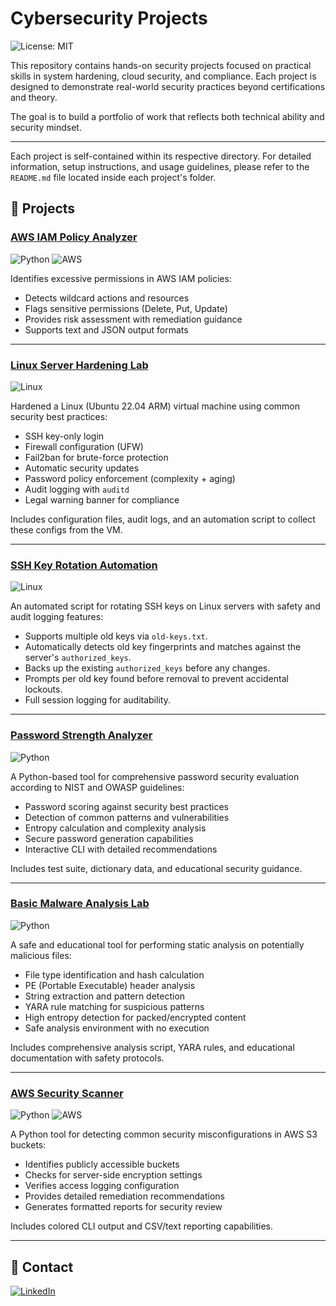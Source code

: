 # Cybersecurity Projects

![License: MIT](https://img.shields.io/badge/License-MIT-yellow.svg)

This repository contains hands-on security projects focused on practical skills in system hardening, cloud security, and compliance. Each project is designed to demonstrate real-world security practices beyond certifications and theory.

The goal is to build a portfolio of work that reflects both technical ability and security mindset.

---

Each project is self-contained within its respective directory. For detailed information, setup instructions, and usage guidelines, please refer to the `README.md` file located inside each project's folder.

## 📂 Projects

### [AWS IAM Policy Analyzer](./cloud-iam-analyzer/)
![Python](https://img.shields.io/badge/Python-3.11-blue) ![AWS](https://img.shields.io/badge/AWS-Security-green)

Identifies excessive permissions in AWS IAM policies:
- Detects wildcard actions and resources
- Flags sensitive permissions (Delete, Put, Update)
- Provides risk assessment with remediation guidance
- Supports text and JSON output formats

---

### [Linux Server Hardening Lab](./linux-server-hardening/)
![Linux](https://img.shields.io/badge/Linux-Hardening-yellow)

Hardened a Linux (Ubuntu 22.04 ARM) virtual machine using common security best practices:
- SSH key-only login
- Firewall configuration (UFW)
- Fail2ban for brute-force protection
- Automatic security updates
- Password policy enforcement (complexity + aging)
- Audit logging with `auditd`
- Legal warning banner for compliance

Includes configuration files, audit logs, and an automation script to collect these configs from the VM.

---

### [SSH Key Rotation Automation](./ssh-key-rotation/)
![Linux](https://img.shields.io/badge/Linux-Automation-yellow)

An automated script for rotating SSH keys on Linux servers with safety and audit logging features:
- Supports multiple old keys via `old-keys.txt`.
- Automatically detects old key fingerprints and matches against the server's `authorized_keys`.
- Backs up the existing `authorized_keys` before any changes.
- Prompts per old key found before removal to prevent accidental lockouts.
- Full session logging for auditability.

---

### [Password Strength Analyzer](./password-analyzer/)
![Python](https://img.shields.io/badge/Python-3.11-blue)

A Python-based tool for comprehensive password security evaluation according to NIST and OWASP guidelines:
- Password scoring against security best practices
- Detection of common patterns and vulnerabilities
- Entropy calculation and complexity analysis
- Secure password generation capabilities
- Interactive CLI with detailed recommendations

Includes test suite, dictionary data, and educational security guidance.

---

### [Basic Malware Analysis Lab](./malware-analysis-lab/)
![Python](https://img.shields.io/badge/Python-3.11-blue)

A safe and educational tool for performing static analysis on potentially malicious files:
- File type identification and hash calculation
- PE (Portable Executable) header analysis
- String extraction and pattern detection
- YARA rule matching for suspicious patterns
- High entropy detection for packed/encrypted content
- Safe analysis environment with no execution

Includes comprehensive analysis script, YARA rules, and educational documentation with safety protocols.

---

### [AWS Security Scanner](./aws-security-scanner/)
![Python](https://img.shields.io/badge/Python-3.11-blue) ![AWS](https://img.shields.io/badge/AWS-Security-green)

A Python tool for detecting common security misconfigurations in AWS S3 buckets:
- Identifies publicly accessible buckets
- Checks for server-side encryption settings
- Verifies access logging configuration
- Provides detailed remediation recommendations
- Generates formatted reports for security review

Includes colored CLI output and CSV/text reporting capabilities.

---

## 📧 Contact

[![LinkedIn](https://img.shields.io/badge/LinkedIn-0077B5?style=for-the-badge&logo=linkedin&logoColor=white)](https://www.linkedin.com/in/enzolucchesi)

